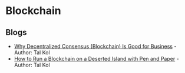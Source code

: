 # Blockchain

## Blogs

* [Why Decentralized Consensus \(Blockchain\) Is Good for Business](https://medium.com/orbs-network/why-decentralized-consensus-blockchain-is-good-for-business-5ff263468210) - Author: Tal Kol
* [How to Run a Blockchain on a Deserted Island with Pen and Paper](https://hackernoon.com/how-to-run-a-blockchain-on-a-deserted-island-with-pen-and-paper-899949ec555b) - Author: Tal Kol



